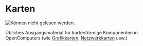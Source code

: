 # Karten

![Können nicht gelesen werden.](oredict:opencomputers:materialCard)

Übliches Ausgangsmaterial für kartenförmige Komponenten in OpenComputers (wie [Grafikkarten](graphicsCard1.md), [Netzwerkkarten](lanCard.md) usw.)
